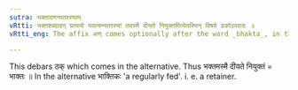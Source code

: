 ```yaml
---
sutra: भक्तादणन्यतरस्याम्
vRtti: भक्तशब्दादण् प्रत्ययो भवत्यन्यतरस्यां तदस्मै दीयते नियुक्तमित्येतस्मिन् विषये ढकोऽपवादः ॥
vRtti_eng: The affix अण् comes optionally after the word _bhakta_, in the sense of 'to whom this is to be given rightfully.'

---
```

This debars ठक् which comes in the alternative. Thus भक्तमस्मै दीयते नियुक्तं = भाक्तः ॥ In the alternative भाक्तिकः 'a regularly fed'. i. e. a retainer.